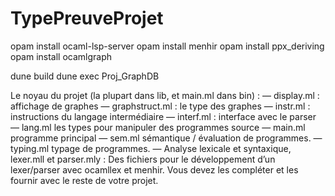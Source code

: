 # TypePreuveProjet


opam install ocaml-lsp-server
opam install menhir
opam install ppx_deriving
opam install ocamlgraph

dune build
dune exec Proj_GraphDB


Le noyau du projet (la plupart dans lib, et main.ml dans bin) :
— display.ml : affichage de graphes
— graphstruct.ml : le type des graphes
— instr.ml : instructions du langage intermédiaire
— interf.ml : interface avec le parser
— lang.ml les types pour manipuler des programmes source
— main.ml programme principal
— sem.ml sémantique / évaluation de programmes.
— typing.ml typage de programmes.
— Analyse lexicale et syntaxique, lexer.mll et parser.mly : Des fichiers pour le développement
d’un lexer/parser avec ocamllex et menhir. Vous devez les compléter et les fournir avec le reste de
votre projet.


